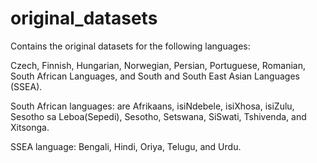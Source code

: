 # original_datasets
Contains the original datasets for the following languages:

Czech, Finnish, Hungarian, Norwegian,
Persian, Portuguese, Romanian, South African Languages, and South and South East Asian Languages (SSEA). 

South African languages: are Afrikaans, isiNdebele, isiXhosa, isiZulu,
Sesotho sa Leboa(Sepedi), Sesotho, Setswana, SiSwati, Tshivenda, and Xitsonga. 

SSEA language: Bengali, Hindi, Oriya, Telugu, and Urdu.
